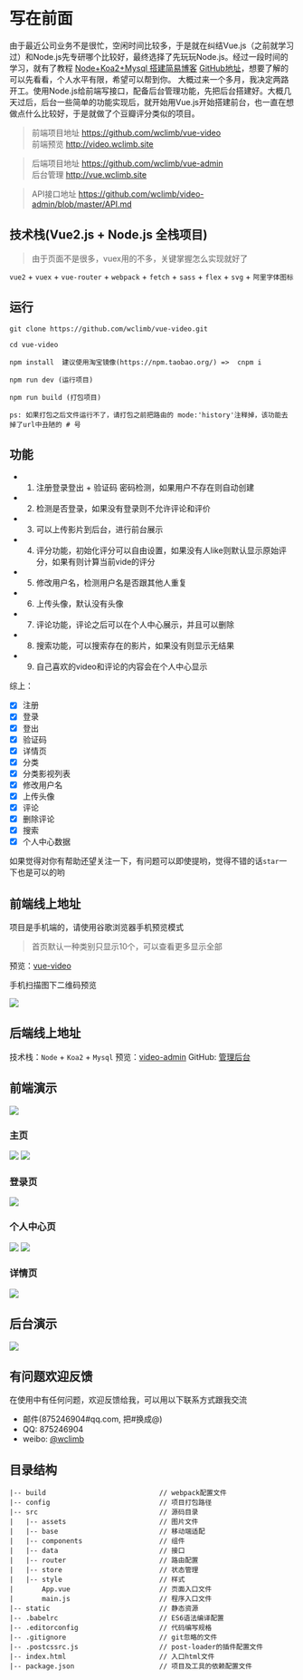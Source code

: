 # 写在前面

由于最近公司业务不是很忙，空闲时间比较多，于是就在纠结Vue.js（之前就学习过）和Node.js先专研哪个比较好，最终选择了先玩玩Node.js。经过一段时间的学习，就有了教程 [Node+Koa2+Mysql 搭建简易博客](http://www.wclimb.site/2017/07/12/Node-Koa2-Mysql-%E6%90%AD%E5%BB%BA%E7%AE%80%E6%98%93%E5%8D%9A%E5%AE%A2/)  [GitHub地址](https://github.com/wclimb/Koa2-blog)，想要了解的可以先看看，个人水平有限，希望可以帮到你。
大概过来一个多月，我决定两路开工。使用Node.js给前端写接口，配备后台管理功能，先把后台搭建好。大概几天过后，后台一些简单的功能实现后，就开始用Vue.js开始搭建前台，也一直在想做点什么比较好，于是就做了个豆瓣评分类似的项目。

> 前端项目地址 https://github.com/wclimb/vue-video  
> 前端预览 http://video.wclimb.site

> 后端项目地址 https://github.com/wclimb/vue-admin  
> 后台管理 http://vue.wclimb.site

> API接口地址 https://github.com/wclimb/video-admin/blob/master/API.md

## 技术栈(Vue2.js + Node.js 全栈项目)

> 由于页面不是很多，vuex用的不多，关键掌握怎么实现就好了

`vue2` + `vuex` + `vue-router` + `webpack` + `fetch` + `sass` + `flex` + `svg` + `阿里字体图标`

## 运行

```
git clone https://github.com/wclimb/vue-video.git

cd vue-video

npm install  建议使用淘宝镜像(https://npm.taobao.org/) =>  cnpm i

npm run dev (运行项目)

npm run build (打包项目)

ps: 如果打包之后文件运行不了，请打包之前把路由的 mode:'history'注释掉，该功能去掉了url中丑陋的 # 号

```
## 功能

* 1. 注册登录登出 + 验证码 密码检测，如果用户不存在则自动创建
* 2. 检测是否登录，如果没有登录则不允许评论和评价
* 3. 可以上传影片到后台，进行前台展示
* 4. 评分功能，初始化评分可以自由设置，如果没有人like则默认显示原始评分，如果有则计算当前vide的评分
* 5. 修改用户名，检测用户名是否跟其他人重复
* 6. 上传头像，默认没有头像
* 7. 评论功能，评论之后可以在个人中心展示，并且可以删除
* 8. 搜索功能，可以搜索存在的影片，如果没有则显示无结果
* 9. 自己喜欢的video和评论的内容会在个人中心显示

综上：

- [x] 注册
- [x] 登录
- [x] 登出
- [x] 验证码
- [x] 详情页
- [x] 分类
- [x] 分类影视列表
- [x] 修改用户名
- [x] 上传头像
- [x] 评论
- [x] 删除评论
- [x] 搜索
- [x] 个人中心数据

如果觉得对你有帮助还望关注一下，有问题可以即使提哟，觉得不错的话`star`一下也是可以的哟

## 前端线上地址

项目是手机端的，请使用谷歌浏览器手机预览模式

> 首页默认一种类别只显示10个，可以查看更多显示全部 

预览：[vue-video](http://video.wclimb.site)

手机扫描图下二维码预览

![](http://oswpupqu5.bkt.clouddn.com/1504574571.png)

## 后端线上地址

技术栈：`Node` + `Koa2` + `Mysql` 
预览：[video-admin](http://vue.wclimb.site)
GitHub: [管理后台](https://github.com/wclimb/video-admin)

## 前端演示

![](http://oswpupqu5.bkt.clouddn.com/vue1.gif)

### 主页

![](http://oswpupqu5.bkt.clouddn.com/home.png) ![](http://oswpupqu5.bkt.clouddn.com/search.png)

### 登录页

![](http://oswpupqu5.bkt.clouddn.com/login.png)

### 个人中心页

![](http://oswpupqu5.bkt.clouddn.com/personal.png) ![](http://oswpupqu5.bkt.clouddn.com/personal1.png)


### 详情页

![](http://oswpupqu5.bkt.clouddn.com/detail.png)


## 后台演示

![](http://oswpupqu5.bkt.clouddn.com/admin.gif)

## 有问题欢迎反馈

在使用中有任何问题，欢迎反馈给我，可以用以下联系方式跟我交流

* 邮件(875246904#qq.com, 把#换成@)
* QQ: 875246904
* weibo: [@wclimb](http://weibo.com/u/3966368179)


## 目录结构

```
|-- build                            // webpack配置文件
|-- config                           // 项目打包路径
|-- src                              // 源码目录
|   |-- assets                       // 图片文件
|   |-- base                   		 // 移动端适配
|   |-- components                   // 组件
|   |-- data                         // 接口
|   |-- router						 // 路由配置
|   |-- store                        // 状态管理
|   |-- style                        // 样式
|    	App.vue                      // 页面入口文件
|    	main.js                      // 程序入口文件
|-- static                           // 静态资源
|-- .babelrc                         // ES6语法编译配置
|-- .editorconfig                    // 代码编写规格
|-- .gitignore                       // git忽略的文件
|-- .postcssrc.js                    // post-loader的插件配置文件
|-- index.html                       // 入口html文件
|-- package.json                     // 项目及工具的依赖配置文件

```
